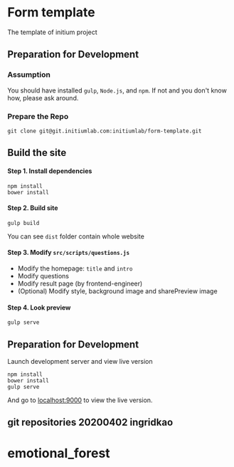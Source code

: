Form template
==============
The template of initium project

Preparation for Development
---------------------------
### Assumption
You should have installed `gulp`, `Node.js`, and `npm`.
If not and you don't know how, please ask around.

### Prepare the Repo

```
git clone git@git.initiumlab.com:initiumlab/form-template.git
```

Build the site
---------------------------
#### Step 1. Install dependencies

```
npm install
bower install
```

#### Step 2. Build site

```
gulp build
```

You can see `dist` folder contain whole website

#### Step 3. Modify `src/scripts/questions.js`
* Modify the homepage: `title` and `intro`
* Modify questions
* Modify result page (by frontend-engineer)
* (Optional) Modify style, background image and sharePreview image

#### Step 4. Look preview

```
gulp serve
```

Preparation for Development
---------------------------

Launch development server and view live version
```
npm install
bower install
gulp serve
```
And go to <localhost:9000> to view the live version.


git repositories 20200402 ingridkao
---------------------------
# emotional_forest
